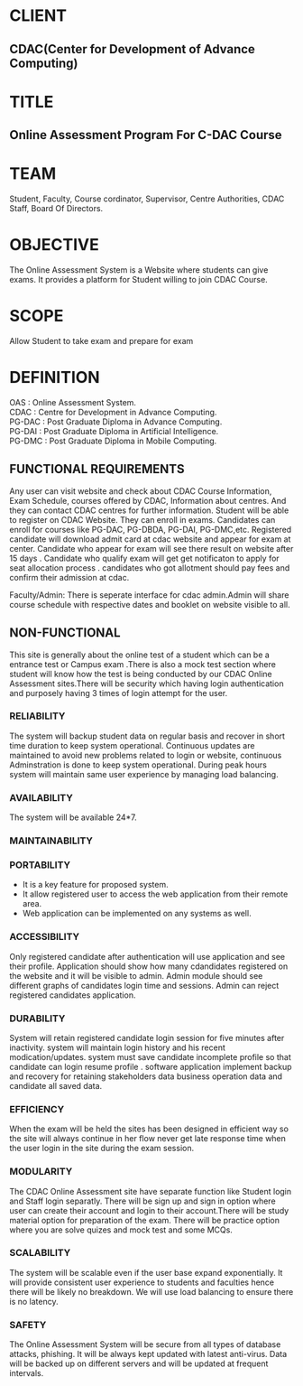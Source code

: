 # CLIENT 
## CDAC(Center for Development of Advance Computing)

# TITLE 
## Online Assessment Program For C-DAC Course

# TEAM

Student, Faculty, Course cordinator, Supervisor, Centre Authorities, CDAC Staff, Board Of Directors.


# OBJECTIVE
The Online Assessment System is a Website where students can give exams. It provides a platform for Student willing to join CDAC Course.

# SCOPE
Allow Student to take exam and prepare for exam

# DEFINITION
    
OAS : Online Assessment System. <br>
CDAC : Centre for Development in Advance Computing. <br>
PG-DAC : Post Graduate Diploma in Advance Computing. <br>
PG-DAI : Post Graduate Diploma in Artificial Intelligence. <br>
PG-DMC : Post Graduate Diploma in Mobile Computing. <br>

## FUNCTIONAL REQUIREMENTS
Any user can visit website and check about CDAC Course Information, Exam Schedule, courses offered by CDAC, Information about centres.
And they can contact CDAC centres for further information. 
Student will be able to register on CDAC Website. They can enroll in exams. Candidates can enroll for courses like PG-DAC, PG-DBDA, PG-DAI, PG-DMC,etc.
Registered candidate will download admit card at cdac website and appear for exam at center.
Candidate who appear for exam will see there result on website after 15 days .
Candidate who qualify  exam will get get notificaton to apply for seat allocation process .
candidates who got allotment should pay fees and confirm their admission at cdac.

Faculty/Admin:
There is seperate interface for cdac admin.Admin will share course schedule with respective dates and booklet on website visible to all.

## NON-FUNCTIONAL
This site is generally about the online test of a student which can be a entrance test or Campus exam .There is also a mock test section where student will know how the test is being conducted by our CDAC Online Assessment sites.There will be security which having login authentication and purposely having 3 times of login attempt for the user.

### RELIABILITY
The system will backup student data on regular basis and recover in short time duration to keep system operational. Continuous updates are maintained to avoid new problems related to login or website, continuous Adminstration is done to keep system operational. During peak hours system will maintain same user experience by managing load balancing.

### AVAILABILITY
The system will be available 24*7.

### MAINTAINABILITY

### PORTABILITY
- It is a key feature for proposed system.
- It allow registered user to access the web application from their remote area.
- Web application can be implemented on any systems as well.

### ACCESSIBILITY
Only registered candidate after authentication will use application and see their profile. 
Application should show how many cdandidates registered on the website and it will be visible to admin. Admin module should see different graphs of candidates login time and sessions.
Admin can reject registered candidates application.


### DURABILITY
System will retain registered candidate login session for five minutes after inactivity.
system will maintain login history and his recent modication/updates.
system must save candidate incomplete profile so that candidate can login resume profile .
software application implement backup and recovery for retaining stakeholders data business operation data and candidate all saved data.

### EFFICIENCY
When the exam will be held the sites has been designed in efficient way so the site will always continue in her flow never get late response time when the user login in the site during the exam session.

### MODULARITY
The CDAC Online Assessment site have separate function like Student login and Staff login separatly. There will be sign up and sign in option where user can create their account and login to their account.There will be study material option for preparation of the exam. There will be practice option where you are solve quizes and mock test and some MCQs.

### SCALABILITY
The system will be scalable even if the user base expand exponentially. 
It will provide consistent user experience to students and faculties hence there will be likely no breakdown.
We will use load balancing to ensure there is no latency.

### SAFETY
The Online Assessment System will be secure from all types of database attacks, phishing.
It will be always kept updated with latest anti-virus. Data will be backed up on different servers and will be updated at frequent intervals.
